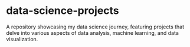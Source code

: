 # data-science-projects
A repository showcasing my data science journey, featuring projects that delve into various aspects of data analysis, machine learning, and data visualization.
